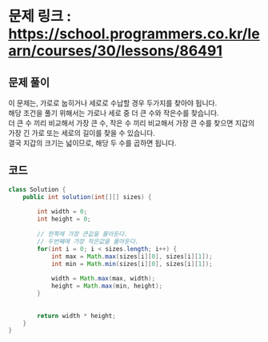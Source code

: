 # 문제 링크 : https://school.programmers.co.kr/learn/courses/30/lessons/86491

## 문제 풀이 
이 문제는, 가로로 눕히거나 세로로 수납할 경우 두가지를 찾아야 됩니다.<br/>
해당 조건을 풀기 위해서는 가로나 세로 중 더 큰 수와 작은수를 찾습니다.<br/>
더 큰 수 끼리 비교해서 가장 큰 수, 작은 수 끼리 비교해서 가장 큰 수를 찾으면 지갑의 가장 긴 가로 또는 세로의 길이를 찾을 수 있습니다.<br/>
결국 지갑의 크기는 넓이므로, 해당 두 수를 곱하면 됩니다.

## 코드
```java
class Solution {
    public int solution(int[][] sizes) {
        
        int width = 0;
        int height = 0;
        
        // 한쪽에 가장 큰값을 몰아둔다.
        // 두번째에 가장 작은값을 몰아둔다.
        for(int i = 0; i < sizes.length; i++) {
            int max = Math.max(sizes[i][0], sizes[i][1]);
            int min = Math.min(sizes[i][0], sizes[i][1]);
            
            width = Math.max(max, width);
            height = Math.max(min, height);
        }
        
        
        return width * height;
    }
}
```